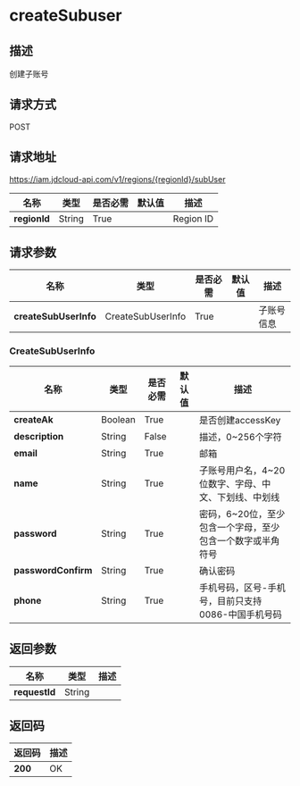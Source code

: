 # createSubuser


## 描述
创建子账号

## 请求方式
POST

## 请求地址
https://iam.jdcloud-api.com/v1/regions/{regionId}/subUser

|名称|类型|是否必需|默认值|描述|
|---|---|---|---|---|
|**regionId**|String|True||Region ID|

## 请求参数
|名称|类型|是否必需|默认值|描述|
|---|---|---|---|---|
|**createSubUserInfo**|CreateSubUserInfo|True||子账号信息|

### CreateSubUserInfo
|名称|类型|是否必需|默认值|描述|
|---|---|---|---|---|
|**createAk**|Boolean|True||是否创建accessKey|
|**description**|String|False||描述，0~256个字符|
|**email**|String|True||邮箱|
|**name**|String|True||子账号用户名，4~20位数字、字母、中文、下划线、中划线|
|**password**|String|True||密码，6~20位，至少包含一个字母，至少包含一个数字或半角符号|
|**passwordConfirm**|String|True||确认密码|
|**phone**|String|True||手机号码，区号-手机号，目前只支持0086-中国手机号码|

## 返回参数
|名称|类型|描述|
|---|---|---|
|**requestId**|String||



## 返回码
|返回码|描述|
|---|---|
|**200**|OK|
